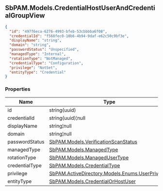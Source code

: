 
<h2 id="tocS_SbPAM.Models.CredentialHostUserAndCredentialGroupView">SbPAM.Models.CredentialHostUserAndCredentialGroupView</h2>

<a id="schemasbpam.models.credentialhostuserandcredentialgroupview"></a>
<a id="schema_SbPAM.Models.CredentialHostUserAndCredentialGroupView"></a>
<a id="tocSsbpam.models.credentialhostuserandcredentialgroupview"></a>
<a id="tocssbpam.models.credentialhostuserandcredentialgroupview"></a>

```json
{
  "id": "497f6eca-6276-4993-bfeb-53cbbbba6f08",
  "credentialId": "f568fec0-10b6-4b94-9daf-e62c50c9bf3e",
  "displayName": "string",
  "domain": "string",
  "passwordStatus": "Unspecified",
  "managedType": "Internal",
  "rotationType": "NotManaged",
  "credentialType": "Configuration",
  "privilege": "NotSet",
  "entityType": "Credential"
}

```

### Properties

|Name|Type|Required|Restrictions|Description|
|---|---|---|---|---|
|id|string(uuid)|false|none|none|
|credentialId|string(uuid)¦null|false|none|none|
|displayName|string¦null|false|none|none|
|domain|string¦null|false|none|none|
|passwordStatus|[SbPAM.Models.VerificationScanStatus](#schemasbpam.models.verificationscanstatus)|false|none|none|
|managedType|[SbPAM.Models.ManagedType](#schemasbpam.models.managedtype)|false|none|none|
|rotationType|[SbPAM.Models.ManagedUserType](#schemasbpam.models.managedusertype)|false|none|none|
|credentialType|[SbPAM.Models.CredentialType](#schemasbpam.models.credentialtype)|false|none|none|
|privilege|[SbPAM.ActiveDirectory.Models.Enums.UserPrivilege](#schemasbpam.activedirectory.models.enums.userprivilege)|false|none|none|
|entityType|[SbPAM.Models.CredentialOrHostUser](#schemasbpam.models.credentialorhostuser)|false|none|none|


